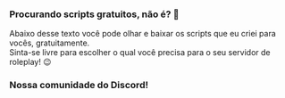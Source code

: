 ### Procurando scripts gratuitos, não é? 👀
Abaixo desse texto você pode olhar e baixar os scripts que eu criei para vocês, gratuitamente.
<br>
Sinta-se livre para escolher o qual você precisa para o seu servidor de roleplay! 😉
<br>
### Nossa comunidade do Discord!
